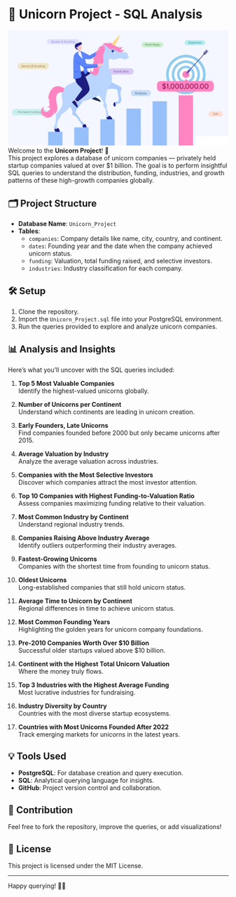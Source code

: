 # 🦄 Unicorn Project - SQL Analysis
![Dashboard](https://github.com/ShaikhBorhanUddin/Unicorn_Company_Analysis/blob/main/Images/unicorn.png?raw=true)
Welcome to the **Unicorn Project**! 🚀  
This project explores a database of unicorn companies — privately held startup companies valued at over $1 billion. The goal is to perform insightful SQL queries to understand the distribution, funding, industries, and growth patterns of these high-growth companies globally.

## 🗂️ Project Structure

- **Database Name**: `Unicorn_Project`
- **Tables**:
  - `companies`: Company details like name, city, country, and continent.
  - `dates`: Founding year and the date when the company achieved unicorn status.
  - `funding`: Valuation, total funding raised, and selective investors.
  - `industries`: Industry classification for each company.

## 🛠️ Setup

1. Clone the repository.
2. Import the `Unicorn_Project.sql` file into your PostgreSQL environment.
3. Run the queries provided to explore and analyze unicorn companies.

## 📊 Analysis and Insights

Here’s what you’ll uncover with the SQL queries included:

1. **Top 5 Most Valuable Companies**  
   Identify the highest-valued unicorns globally.

2. **Number of Unicorns per Continent**  
   Understand which continents are leading in unicorn creation.

3. **Early Founders, Late Unicorns**  
   Find companies founded before 2000 but only became unicorns after 2015.

4. **Average Valuation by Industry**  
   Analyze the average valuation across industries.

5. **Companies with the Most Selective Investors**  
   Discover which companies attract the most investor attention.

6. **Top 10 Companies with Highest Funding-to-Valuation Ratio**  
   Assess companies maximizing funding relative to their valuation.

7. **Most Common Industry by Continent**  
   Understand regional industry trends.

8. **Companies Raising Above Industry Average**  
   Identify outliers outperforming their industry averages.

9. **Fastest-Growing Unicorns**  
   Companies with the shortest time from founding to unicorn status.

10. **Oldest Unicorns**  
    Long-established companies that still hold unicorn status.

11. **Average Time to Unicorn by Continent**  
    Regional differences in time to achieve unicorn status.

12. **Most Common Founding Years**  
    Highlighting the golden years for unicorn company foundations.

13. **Pre-2010 Companies Worth Over $10 Billion**  
    Successful older startups valued above $10 billion.

14. **Continent with the Highest Total Unicorn Valuation**  
    Where the money truly flows.

15. **Top 3 Industries with the Highest Average Funding**  
    Most lucrative industries for fundraising.

16. **Industry Diversity by Country**  
    Countries with the most diverse startup ecosystems.

17. **Countries with Most Unicorns Founded After 2022**  
    Track emerging markets for unicorns in the latest years.

## 💡 Tools Used

- **PostgreSQL**: For database creation and query execution.
- **SQL**: Analytical querying language for insights.
- **GitHub**: Project version control and collaboration.

## 🤝 Contribution

Feel free to fork the repository, improve the queries, or add visualizations!

## 📄 License

This project is licensed under the MIT License.

---

Happy querying! 🚀✨
